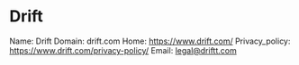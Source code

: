 
# Drift

Name: Drift
Domain: drift.com
Home: https://www.drift.com/
Privacy_policy: https://www.drift.com/privacy-policy/
Email: legal@driftt.com

